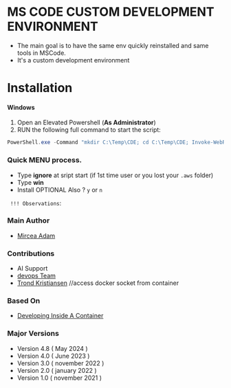 # MS CODE CUSTOM DEVELOPMENT ENVIRONMENT


- The main goal is to have the same env quickly reinstalled and same tools in MSCode.
- It's a custom development environment 

# Installation

#### Windows


1. Open an Elevated Powershell (**As Administrator**)
2. RUN the following full command to start the script:

```powershell
PowerShell.exe -Command "mkdir C:\Temp\CDE; cd C:\Temp\CDE; Invoke-WebRequest -Uri 'https://github.com/mirceaadam/MSCODE-CDE/archive/refs/heads/main.zip' -OutFile 'C:\Temp\CDE\MSCODE-CDE.zip'; Expand-Archive -Path './MSCODE-CDE.zip' -DestinationPath './MSCODE-CDE'; Set-ExecutionPolicy -ExecutionPolicy RemoteSigned -Scope LocalMachine; Set-ExecutionPolicy -Scope Process -ExecutionPolicy Bypass; cd C:\Temp\CDE\MSCODE-CDE\MSCODE-CDE-main\v4\windows; .\setup.ps1"
```

### Quick MENU process.
- Type **ignore** at sript start (if 1st time user or you lost your `.aws` folder)
- Type **win**
- Install OPTIONAL Also ?  `y` or `n`

` !!! Observations`: 

### Main Author
- [Mircea Adam](https://github.com/mirceaadam)

### Contributions
- AI Support
- [devops Team](https://google.com)
- [Trond Kristiansen](https://github.com) //access docker socket from container

### Based On
- [Developing Inside A Container](https://code.visualstudio.com/docs/devcontainers/containers#_quick-start-open-an-existing-folder-in-a-container)


### Major Versions
- Version 4.8 ( May 2024 ) 
- Version 4.0 ( June 2023 )
- Version 3.0 ( november 2022 )
- Version 2.0 ( january 2022 )
- Version 1.0 ( november 2021 )

